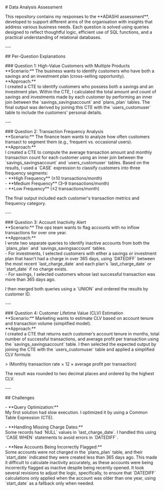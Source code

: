 \# Data Analysis Assessment

This repository contains my responses to the \*\*ADASHI assessment\*\*, developed to support different arms of the organisation with insights that address various business needs. Each question is solved using queries designed to reflect thoughtful logic, efficient use of SQL functions, and a practical understanding of relational databases.

\---

\#\# Per-Question Explanations

\#\#\# Question 1: High-Value Customers with Multiple Products    
\*\*Scenario:\*\* The business wants to identify customers who have both a savings and an investment plan (cross-selling opportunity).    
\*\*Approach:\*\*    
I created a CTE to identify customers who possess both a savings and an investment plan. Within the CTE, I calculated the total amount and count of savings and investments made by each customer by performing an inner join between the \`savings\_savingsaccount\` and \`plans\_plan\` tables. The final output was derived by joining this CTE with the \`users\_customuser\` table to include the customers' personal details.

\---

\#\#\# Question 2: Transaction Frequency Analysis    
\*\*Scenario:\*\* The finance team wants to analyze how often customers transact to segment them (e.g., frequent vs. occasional users).    
\*\*Approach:\*\*    
I created a CTE to compute the average transaction amount and monthly transaction count for each customer using an inner join between the \`savings\_savingsaccount\` and \`users\_customuser\` tables. Based on the results, I used a \`CASE\` expression to classify customers into three frequency segments:  
\- \*\*High Frequency\*\* (≥10 transactions/month)    
\- \*\*Medium Frequency\*\* (3–9 transactions/month)    
\- \*\*Low Frequency\*\* (≤2 transactions/month)  

The final output included each customer's transaction metrics and frequency category.

\---

\#\#\# Question 3: Account Inactivity Alert    
\*\*Scenario:\*\* The ops team wants to flag accounts with no inflow transactions for over one year.    
\*\*Approach:\*\*    
I wrote two separate queries to identify inactive accounts from both the \`plans\_plan\` and \`savings\_savingsaccount\` tables.    
\- For investments, I selected customers with either a savings or investment plan that hasn’t had a charge in over 365 days, using \`DATEDIFF\` between the most recent \`last\_charge\_date\` and each plan's \`last\_charge\_date\` or \`start\_date\` if no charge exists.    
\- For savings, I selected customers whose last successful transaction was more than 365 days ago.  

I then merged both queries using a \`UNION\` and ordered the results by customer ID.

\---

\#\#\# Question 4: Customer Lifetime Value (CLV) Estimation    
\*\*Scenario:\*\* Marketing wants to estimate CLV based on account tenure and transaction volume (simplified model).    
\*\*Approach:\*\*    
I created a CTE that returns each customer’s account tenure in months, total number of successful transactions, and average profit per transaction using the \`savings\_savingsaccount\` table. I then selected the expected output by joining the CTE with the \`users\_customuser\` table and applied a simplified CLV formula:  

\> (Monthly transaction rate × 12 × average profit per transaction)  

The result was rounded to two decimal places and ordered by the highest CLV.

\---

\#\# Challenges

\- \*\*Query Optimization:\*\*    
  My first solution had slow execution. I optimized it by using a Common Table Expression (CTE).

\- \*\*Handling Missing Charge Dates:\*\*    
  Some records had \`NULL\` values in \`last\_charge\_date\`. I handled this using \`CASE WHEN\` statements to avoid errors in \`DATEDIFF\`.

\- \*\*New Accounts Being Incorrectly Flagged:\*\*    
  Some accounts were not charged in the \`plans\_plan\` table, and their \`start\_date\` indicated they were created less than 365 days ago. This made it difficult to calculate inactivity accurately, as these accounts were being incorrectly flagged as inactive despite being recently opened. It took several revisions to adjust the logic, specifically, to ensure that \`DATEDIFF\` calculations only applied when the account was older than one year, using \`start\_date\` as a fallback only when needed.

